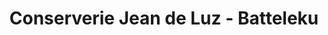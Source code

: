 ---
title: "Conserverie Jean de Luz - Batteleku"
url: /saint-jean-de-luz/conserverie-jean-de-luz-batteleku/
shop: ferme
---